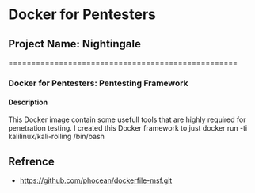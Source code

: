 # Docker for Pentesters
## Project Name: Nightingale
==================================================
### Docker for Pentesters: Pentesting Framework 

#### Description
This Docker image contain some usefull tools that are highly required for penetration testing. I created this Docker framework to just 
docker run -ti kalilinux/kali-rolling /bin/bash



## Refrence 
- https://github.com/phocean/dockerfile-msf.git